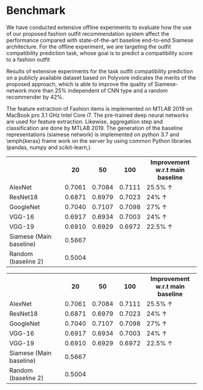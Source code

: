 # Benchmark
 We have conducted extensive offline experiments to evaluate how the use of our proposed fashion outfit recommendation system affect the performance compared with state-of-the-art baseline end-to-end Siamese architecture. For the offline experiment, we are targeting the outfit compatibility prediction task, whose goal is to predict a compatibility score to a fashion outfit 
 
 Results of extensive experiments for the task outfit compatibility prediction on a publicly available dataset based on Polyvore indicates the merits of the proposed approach, which is able to improve the quality of Siamese-network more than 25\% independent of CNN type and a random recommender by 42\%.
 
 The feature extraction of Fashion items is implemented on MTLAB 2019 on MacBook pro $3.1$ GHz Intel Core $i7$. The pre-trained deep neural networks are used for feature extraction. Likewise, aggregation step and classification are done by MTLAB 2019. The generation of the baseline representations  (siamese network) is implemented on python $3.7$ and \emph{keras} frame work on the server by using common Python libraries (pandas, numpy and scikit-learn,).    
 
 
<table>
  <tr>
    <th></th>
    <th>20</th>
    <th>50</th>
    <th>100</th>
    <th>Improvement<br>w.r.t main baseline</th>
  </tr>
  <tr>
    <td>AlexNet</td>
    <td>0.7061</td>
    <td>0.7084</td>
    <td>0.7111</td>
    <td>25.5% ↑</td>
  </tr>
  <tr>
    <td>ResNet18</td>
    <td>0.6871</td>
    <td>0.6979</td>
    <td>0.7023</td>
    <td>24% ↑</td>
  </tr>
  <tr>
    <td>GoogleNet</td>
    <td>0.7040</td>
    <td>0.7107</td>
    <td>0.7098</td>
    <td>27% ↑</td>
  </tr>
  <tr>
    <td>VGG-16</td>
    <td>0.6917</td>
    <td>0.6934</td>
    <td>0.7003</td>
    <td>24% ↑</td>
  </tr>
  <tr>
    <td>VGG-19</td>
    <td>0.6910</td>
    <td>0.6929</td>
    <td>0.6972</td>
    <td>22.5% ↑</td>
  </tr>
  <tr>
    <td>Siamese (Main baseline)</td>
    <td colspan="3">0.5667</td>
    <td></td>
  </tr>
  <tr>
    <td>Random (baseline 2)</td>
    <td colspan="3">0.5004</td>
    <td></td>
  </tr>
</table><table>
  <tr>
    <th></th>
    <th>20</th>
    <th>50</th>
    <th>100</th>
    <th>Improvement<br>w.r.t main baseline</th>
  </tr>
  <tr>
    <td>AlexNet</td>
    <td>0.7061</td>
    <td>0.7084</td>
    <td>0.7111</td>
    <td>25.5% ↑</td>
  </tr>
  <tr>
    <td>ResNet18</td>
    <td>0.6871</td>
    <td>0.6979</td>
    <td>0.7023</td>
    <td>24% ↑</td>
  </tr>
  <tr>
    <td>GoogleNet</td>
    <td>0.7040</td>
    <td>0.7107</td>
    <td>0.7098</td>
    <td>27% ↑</td>
  </tr>
  <tr>
    <td>VGG-16</td>
    <td>0.6917</td>
    <td>0.6934</td>
    <td>0.7003</td>
    <td>24% ↑</td>
  </tr>
  <tr>
    <td>VGG-19</td>
    <td>0.6910</td>
    <td>0.6929</td>
    <td>0.6972</td>
    <td>22.5% ↑</td>
  </tr>
  <tr>
    <td>Siamese (Main baseline)</td>
    <td colspan="3">0.5667</td>
    <td></td>
  </tr>
  <tr>
    <td>Random (baseline 2)</td>
    <td colspan="3">0.5004</td>
    <td></td>
  </tr>
</table>

